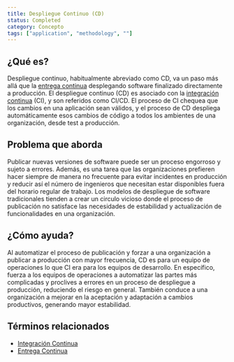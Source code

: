 ```yaml
---
title: Despliegue Continuo (CD)
status: Completed
category: Concepto
tags: ["application", "methodology", ""]
---
```


## ¿Qué es?

Despliegue continuo, habitualmente abreviado como CD, va un paso más allá que la [entrega continua](/es/continuous-delivery/)
desplegando software finalizado directamente a producción.
El despliegue continuo (CD) es asociado con la [integración continua](/es/continuous-integration/) (CI),
y son referidos como CI/CD.
El proceso de CI chequea que los cambios en una aplicación sean válidos,
y el proceso de CD despliega automáticamente esos cambios de código a todos los ambientes de una organización, desde test a producción.

## Problema que aborda

Publicar nuevas versiones de software puede ser un proceso engorroso y sujeto a errores.
Además, es una tarea que las organizaciones prefieren hacer siempre de manera no frecuente para evitar incidentes en producción
y reducir así el número de ingenieros que necesitan estar disponibles fuera del horario regular de trabajo.
Los modelos de despliegue de software tradicionales tienden a crear un circulo vicioso
donde el proceso de publicación no satisface las necesidades de estabilidad y actualización de funcionalidades en una organización.

## ¿Cómo ayuda?

Al automatizar el proceso de publicación y forzar a una organización a publicar a producción con mayor frecuencia,
CD es para un equipo de operaciones lo que CI era para los equipos de desarrollo.
En específico, fuerza a los equipos de operaciones a automatizar las partes más complicadas y proclives a errores en un proceso de despliegue a producción, reduciendo el riesgo en general.
También conduce a una organización a mejorar en la aceptación y adaptación a cambios productivos, generando mayor estabilidad.

## Términos relacionados
* [Integración Continua](/es/continuous-integration/)
* [Entrega Continua](/es/continuous-delivery/)

